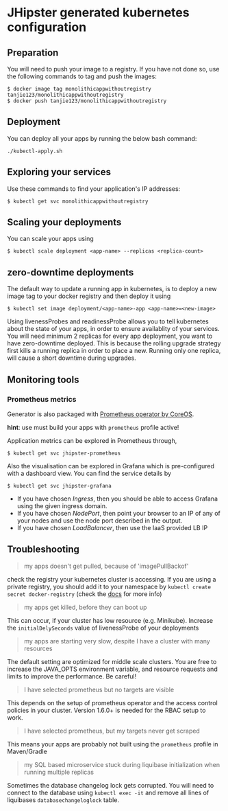# JHipster generated kubernetes configuration

## Preparation

You will need to push your image to a registry. If you have not done so, use the following commands to tag and push the images:

```
$ docker image tag monolithicappwithoutregistry tanjie123/monolithicappwithoutregistry
$ docker push tanjie123/monolithicappwithoutregistry
```

## Deployment

You can deploy all your apps by running the below bash command:

```
./kubectl-apply.sh
```

## Exploring your services

Use these commands to find your application's IP addresses:

```
$ kubectl get svc monolithicappwithoutregistry
```

## Scaling your deployments

You can scale your apps using

```
$ kubectl scale deployment <app-name> --replicas <replica-count>
```

## zero-downtime deployments

The default way to update a running app in kubernetes, is to deploy a new image tag to your docker registry and then deploy it using

```
$ kubectl set image deployment/<app-name>-app <app-name>=<new-image>
```

Using livenessProbes and readinessProbe allows you to tell kubernetes about the state of your apps, in order to ensure availablity of your services. You will need minimum 2 replicas for every app deployment, you want to have zero-downtime deployed. This is because the rolling upgrade strategy first kills a running replica in order to place a new. Running only one replica, will cause a short downtime during upgrades.

## Monitoring tools

### Prometheus metrics

Generator is also packaged with [Prometheus operator by CoreOS](https://github.com/coreos/prometheus-operator).

**hint**: use must build your apps with `prometheus` profile active!

Application metrics can be explored in Prometheus through,

```
$ kubectl get svc jhipster-prometheus
```

Also the visualisation can be explored in Grafana which is pre-configured with a dashboard view. You can find the service details by

```
$ kubectl get svc jhipster-grafana
```

-   If you have chosen _Ingress_, then you should be able to access Grafana using the given ingress domain.
-   If you have chosen _NodePort_, then point your browser to an IP of any of your nodes and use the node port described in the output.
-   If you have chosen _LoadBalancer_, then use the IaaS provided LB IP

## Troubleshooting

> my apps doesn't get pulled, because of 'imagePullBackof'

check the registry your kubernetes cluster is accessing. If you are using a private registry, you should add it to your namespace by `kubectl create secret docker-registry` (check the [docs](https://kubernetes.io/docs/tasks/configure-pod-container/pull-image-private-registry/) for more info)

> my apps get killed, before they can boot up

This can occur, if your cluster has low resource (e.g. Minikube). Increase the `initialDelySeconds` value of livenessProbe of your deployments

> my apps are starting very slow, despite I have a cluster with many resources

The default setting are optimized for middle scale clusters. You are free to increase the JAVA_OPTS environment variable, and resource requests and limits to improve the performance. Be careful!

> I have selected prometheus but no targets are visible

This depends on the setup of prometheus operator and the access control policies in your cluster. Version 1.6.0+ is needed for the RBAC setup to work.

> I have selected prometheus, but my targets never get scraped

This means your apps are probably not built using the `prometheus` profile in Maven/Gradle

> my SQL based microservice stuck during liquibase initialization when running multiple replicas

Sometimes the database changelog lock gets corrupted. You will need to connect to the database using `kubectl exec -it` and remove all lines of liquibases `databasechangeloglock` table.

